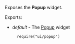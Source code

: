 Exposes the **Popup** widget.

Exports:

- *default* - The [Popup](/api-reference/10%20UI%20Widgets/dxPopup '/Documentation/ApiReference/UI_Widgets/dxPopup/') widget

        require("ui/popup")

